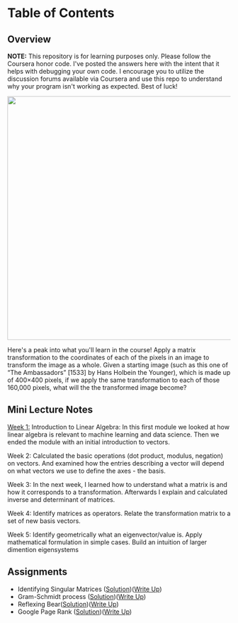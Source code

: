 # Table of Contents
## Overview


<p align="left"> <b>NOTE:</b> This repository is for learning purposes only. Please follow the Coursera honor code. I've posted the answers here with the intent that it helps with debugging your own code. I encourage you to utilize the discussion forums available via Coursera and use this repo to understand why your program isn't working as expected. Best of luck! </p>


<p align="center">
  <img width="550" height="550" src="https://github.com/jessxphil/mathematics-of-machine-learning-linear-algebra/blob/master/2019-05-30_1948.png">
</p>
Here's a peak into what you'll learn in the course! Apply a matrix transformation to the coordinates of each of the pixels in an image to transform the image as a whole. Given a starting image (such as this one of “The Ambassadors” [1533] by Hans Holbein the Younger), which is made up of 400×400 pixels, if we apply the same transformation to each of those 160,000 pixels, what will the the transformed image become? 

## Mini Lecture Notes
<u>Week 1:</u> Introduction to Linear Algebra: In this first module we looked at how linear algebra is relevant to machine learning and data science. Then we ended the module with an initial introduction to vectors.  

Week 2: Calculated the basic operations (dot product, modulus, negation) on vectors. And examined how the entries describing a vector will depend on what vectors we use to define the axes - the basis.

Week 3: In the next week, I learned how to understand what a matrix is and how it corresponds to a transformation. Afterwards I explain and calculated inverse and determinant of matrices. 

Week 4: Identify matrices as operators. Relate the transformation matrix to a set of new basis vectors. 

Week 5: Identify geometrically what an eigenvector/value is. Apply mathematical formulation in simple cases. Build an intuition of larger dimention eigensystems


## Assignments
- Identifying Singular Matrices ([Solution](https://github.com/jessxphil/mathematics-of-machine-learning-linear-algebra/blob/master/assignment-1/id-singular-matrices.ipynb))([Write Up](https://medium.com/@jessxphil))
- Gram-Schmidt process ([Solution](https://github.com/jessxphil/mathematics-of-machine-learning-linear-algebra/blob/master/assignment-2/gram-schmidt-process.ipynb))([Write Up](https://medium.com/@jessxphil))
- Reflexing Bear([Solution](https://github.com/jessxphil/mathematics-of-machine-learning-linear-algebra/blob/master/assignment-3/reflecting-bear.ipynb))([Write Up](https://medium.com/@jessxphil))
- Google Page Rank ([Solution](https://github.com/jessxphil/mathematics-of-machine-learning-linear-algebra/tree/master/assignment-4))([Write Up](https://medium.com/@jessxphil))
